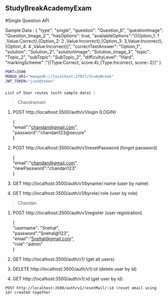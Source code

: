 ## StudyBreakAcademyExam
#Single Question API

Sample Data :
 {
      "type": "single",
      "question": "Question_6",
      "questionImage": "Question_Image_2 ",
      "hasOptions": true,
      "availableOptions":"[{Option_1: 1 ,Value:Correct},{Option_2: 2 ,Value:Incorrect},{Option_3: 3,Value:Incorrect},{Option_4: 4   ,Value:Incorrect}]",
      "correctTextAnswer": "Option_1",
      "solution": "Solution_2",
      "solutionImage": "Solution_Image_3",
      "topic": "Topic_2",
      "subTopic": "SubTopic_2",
      "difficultyLevel": "Hard",
      "markingScheme" :"[{Type:Correct, score:4},{Type:Incorrect, score:-2}]"
    }



```bash
PORT=3500
MONGO_URI="mongodb://localhost:27017/StudyBreak"
JWT_TOKEN="json@token"
```
### 
```
List of User routes (with sample data) :
```

> Chandramani

1. POST http://localhost:3500/auth/v1/login (LOGIN)

    {<br>
    "email":"chandan@gmail.com",<br>
    "password":"chandan123@secure" <br/>
    }

2. POST http://localhost:3500/auth/v1/resetPassword (forgot password)

    {<br>
    "email":"chandan@gmail.com",<br>
    "newPassword":"chandan123"<br>
    }

3. GET http://localhost:3500/auth/v1/byname/:name (user by name)

4. GET http://localhost:3500/auth/v1/byrole/:role (user by role)

> Chandan

1. POST http://localhost:3500/auth/v1/register (user registration)

    {<br>
    "username": "Snehal",<br>
    "password":"Snehal@123",<br>
    "email":"Snehal@gmail.com",<br>
    "role":"admin"<br>
    }

2. GET http://localhost:3500/auth/v1/ (get all users)

3. DELETE http://localhost:3500/auth/v1/:id (delete user by id)

4. GET http://localhost:3500/auth/v1/:id (get user by id)

```
POST http://localhost:3500/auth/v1/resetMail/:id (reset email using id) created together
```



